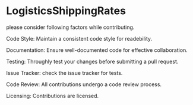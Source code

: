 # LogisticsShippingRates
please consider following factors while contributing.

Code Style:
Maintain a consistent code style for readebility.

Documentation: 
Ensure well-documented code for effective collaboration.

Testing: 
Throughly test your changes before submitting a pull request.

Issue Tracker: 
check the issue tracker for tests.

Code Review: 
All contributions undergo a code review process.

Licensing:
Contributions are licensed.
